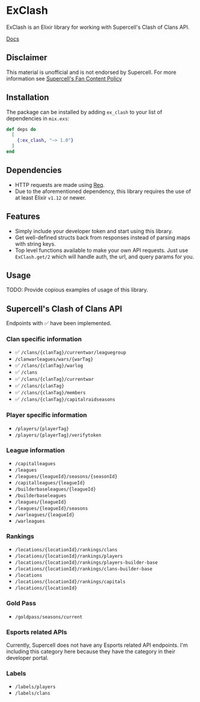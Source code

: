# ExClash

ExClash is an Elixir library for working with Supercell's Clash of Clans API.

[Docs](https://hexdocs.pm/ex_clash)

## Disclaimer

This material is unofficial and is not endorsed by Supercell. For more
information see
[Supercell's Fan Content Policy](https://www.supercell.com/fan-content-policy)

## Installation

The package can be installed by adding `ex_clash` to your list of dependencies
in `mix.exs`:

```elixir
def deps do
  [
    {:ex_clash, "~> 1.0"}
  ]
end
```

## Dependencies

* HTTP requests are made using [Req](https://hexdocs.pm/req/readme.html).
* Due to the aforementioned dependency, this library requires the use of at
  least Elixir `v1.12` or newer.

## Features

* Simply include your developer token and start using this library.
* Get well-defined structs back from responses instead of parsing maps with
  string keys.
* Top level functions available to make your own API requests. Just use
  `ExClash.get/2` which will handle auth, the url, and query params for you.

## Usage

TODO: Provide copious examples of usage of this library.

## Supercell's Clash of Clans API

Endpoints with ✅ have been implemented.

### Clan specific information

* ✅ `/clans/{clanTag}/currentwar/leaguegroup`
* `/clanwarleagues/wars/{warTag}`
* ✅ `/clans/{clanTag}/warlog`
* ✅ `/clans`
* ✅ `/clans/{clanTag}/currentwar`
* ✅ `/clans/{clanTag}`
* ✅ `/clans/{clanTag}/members`
* ✅ `/clans/{clanTag}/capitalraidseasons`

### Player specific information

* `/players/{playerTag}`
* `/players/{playerTag}/verifytoken`

### League information

* `/capitalleagues`
* `/leagues`
* `/leagues/{leagueId}/seasons/{seasonId}`
* `/capitalleagues/{leagueId}`
* `/builderbaseleagues/{leagueId}`
* `/builderbaseleagues`
* `/leagues/{leagueId}`
* `/leagues/{leagueId}/seasons`
* `/warleagues/{leagueId}`
* `/warleagues`

### Rankings

* `/locations/{locationId}/rankings/clans`
* `/locations/{locationId}/rankings/players`
* `/locations/{locationId}/rankings/players-builder-base`
* `/locations/{locationId}/rankings/clans-builder-base`
* `/locations`
* `/locations/{locationId}/rankings/capitals`
* `/locations/{locationId}`

### Gold Pass

* `/goldpass/seasons/current`

### Esports related APIs

Currently, Supercell does not have any Esports related API endpoints.
I'm including this category here because they have the category in their
developer portal.

### Labels
* `/labels/players`
* `/labels/clans`
